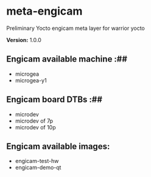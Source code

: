 meta-engicam
============

Preliminary Yocto engicam meta layer for warrior yocto

__Version:__ 1.0.0

## Engicam available machine :##

* microgea
* microgea-y1

## Engicam board DTBs :##

* microdev
* microdev of 7p
* microdev of 10p

## Engicam available images:

* engicam-test-hw
* engicam-demo-qt
